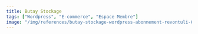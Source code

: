 ```yaml
---
title: Butay Stockage
tags: ["Wordpress", "E-commerce", "Espace Membre"]
image: "/img/references/butay-stockage-wordpress-abonnement-revontuli-01.webp"
---
```


